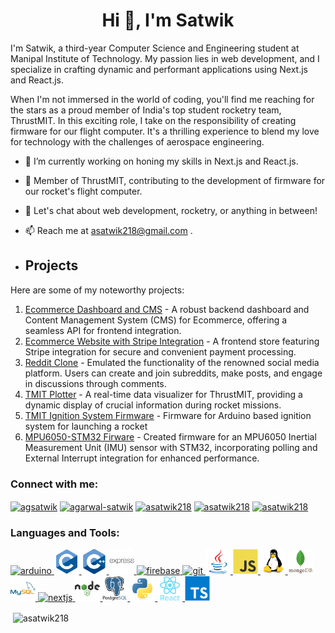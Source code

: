 <h1 align="center">Hi 👋, I'm Satwik</h1>

I'm Satwik, a third-year Computer Science and Engineering student at Manipal Institute of Technology. My passion lies in web development, and I specialize in crafting dynamic and performant applications using Next.js and React.js.

When I'm not immersed in the world of coding, you'll find me reaching for the stars as a proud member of India's top student rocketry team, ThrustMIT. In this exciting role, I take on the responsibility of creating firmware for our flight computer. It's a thrilling experience to blend my love for technology with the challenges of aerospace engineering.

- 🔭 I’m currently working on honing my skills in Next.js and React.js.
- 🚀 Member of ThrustMIT, contributing to the development of firmware for our rocket's flight computer.
- 💬 Let's chat about web development, rocketry, or anything in between!
- 📫 Reach me at asatwik218@gmail.com .

- ## Projects
Here are some of my noteworthy projects:

1. [Ecommerce Dashboard and CMS](https://github.com/asatwik218/ecommerce-admin) - A robust backend dashboard and Content Management System (CMS) for Ecommerce, offering a seamless API for frontend integration.
2. [Ecommerce Website with Stripe Integration](https://github.com/asatwik218/ecommerce-frontend) - A frontend store featuring Stripe integration for secure and convenient payment processing.
3. [Reddit Clone](https://github.com/asatwik218/Reddit-Clone) - Emulated the functionality of the renowned social media platform. Users can create and join subreddits, make posts, and engage in discussions through comments.
4. [TMIT Plotter](https://github.com/asatwik218/Plotter-Dash) - A real-time data visualizer for ThrustMIT, providing a dynamic display of crucial information during rocket missions.
5. [TMIT Ignition System Firmware](https://github.com/asatwik218/TMIT-Ignition_System) - Firmware for Arduino based ignition system for launching a rocket
6. [MPU6050-STM32 Firware](https://github.com/asatwik218/stm32-mpu6050) - Created firmware for an MPU6050 Inertial Measurement Unit (IMU) sensor with STM32, incorporating polling and External Interrupt integration for enhanced performance.
<h3 align="left">Connect with me:</h3>
<p align="left">
<a href="https://twitter.com/agsatwik" target="blank"><img align="center" src="https://raw.githubusercontent.com/rahuldkjain/github-profile-readme-generator/master/src/images/icons/Social/twitter.svg" alt="agsatwik" height="30" width="40" /></a>
<a href="https://linkedin.com/in/agarwal-satwik" target="blank"><img align="center" src="https://raw.githubusercontent.com/rahuldkjain/github-profile-readme-generator/master/src/images/icons/Social/linked-in-alt.svg" alt="agarwal-satwik" height="30" width="40" /></a>
<a href="https://www.codechef.com/users/asatwik218" target="blank"><img align="center" src="https://cdn.jsdelivr.net/npm/simple-icons@3.1.0/icons/codechef.svg" alt="asatwik218" height="30" width="40" /></a>
<a href="https://codeforces.com/profile/asatwik218" target="blank"><img align="center" src="https://raw.githubusercontent.com/rahuldkjain/github-profile-readme-generator/master/src/images/icons/Social/codeforces.svg" alt="asatwik218" height="30" width="40" /></a>
<a href="https://www.leetcode.com/asatwik218" target="blank"><img align="center" src="https://raw.githubusercontent.com/rahuldkjain/github-profile-readme-generator/master/src/images/icons/Social/leet-code.svg" alt="asatwik218" height="30" width="40" /></a>
</p>

<h3 align="left">Languages and Tools:</h3>
<p align="left"> <a href="https://www.arduino.cc/" target="_blank" rel="noreferrer"> <img src="https://cdn.worldvectorlogo.com/logos/arduino-1.svg" alt="arduino" width="40" height="40"/> </a> <a href="https://www.cprogramming.com/" target="_blank" rel="noreferrer"> <img src="https://raw.githubusercontent.com/devicons/devicon/master/icons/c/c-original.svg" alt="c" width="40" height="40"/> </a> <a href="https://www.w3schools.com/cpp/" target="_blank" rel="noreferrer"> <img src="https://raw.githubusercontent.com/devicons/devicon/master/icons/cplusplus/cplusplus-original.svg" alt="cplusplus" width="40" height="40"/> </a> <a href="https://expressjs.com" target="_blank" rel="noreferrer"> <img src="https://raw.githubusercontent.com/devicons/devicon/master/icons/express/express-original-wordmark.svg" alt="express" width="40" height="40"/> </a> <a href="https://firebase.google.com/" target="_blank" rel="noreferrer"> <img src="https://www.vectorlogo.zone/logos/firebase/firebase-icon.svg" alt="firebase" width="40" height="40"/> </a> <a href="https://git-scm.com/" target="_blank" rel="noreferrer"> <img src="https://www.vectorlogo.zone/logos/git-scm/git-scm-icon.svg" alt="git" width="40" height="40"/> </a> <a href="https://www.java.com" target="_blank" rel="noreferrer"> <img src="https://raw.githubusercontent.com/devicons/devicon/master/icons/java/java-original.svg" alt="java" width="40" height="40"/> </a> <a href="https://developer.mozilla.org/en-US/docs/Web/JavaScript" target="_blank" rel="noreferrer"> <img src="https://raw.githubusercontent.com/devicons/devicon/master/icons/javascript/javascript-original.svg" alt="javascript" width="40" height="40"/> </a> <a href="https://www.linux.org/" target="_blank" rel="noreferrer"> <img src="https://raw.githubusercontent.com/devicons/devicon/master/icons/linux/linux-original.svg" alt="linux" width="40" height="40"/> </a> <a href="https://www.mongodb.com/" target="_blank" rel="noreferrer"> <img src="https://raw.githubusercontent.com/devicons/devicon/master/icons/mongodb/mongodb-original-wordmark.svg" alt="mongodb" width="40" height="40"/> </a> <a href="https://www.mysql.com/" target="_blank" rel="noreferrer"> <img src="https://raw.githubusercontent.com/devicons/devicon/master/icons/mysql/mysql-original-wordmark.svg" alt="mysql" width="40" height="40"/> </a> <a href="https://nextjs.org/" target="_blank" rel="noreferrer"> <img src="https://cdn.worldvectorlogo.com/logos/nextjs-2.svg" alt="nextjs" width="40" height="40"/> </a> <a href="https://nodejs.org" target="_blank" rel="noreferrer"> <img src="https://raw.githubusercontent.com/devicons/devicon/master/icons/nodejs/nodejs-original-wordmark.svg" alt="nodejs" width="40" height="40"/> </a> <a href="https://www.postgresql.org" target="_blank" rel="noreferrer"> <img src="https://raw.githubusercontent.com/devicons/devicon/master/icons/postgresql/postgresql-original-wordmark.svg" alt="postgresql" width="40" height="40"/> </a> <a href="https://www.python.org" target="_blank" rel="noreferrer"> <img src="https://raw.githubusercontent.com/devicons/devicon/master/icons/python/python-original.svg" alt="python" width="40" height="40"/> </a> <a href="https://reactjs.org/" target="_blank" rel="noreferrer"> <img src="https://raw.githubusercontent.com/devicons/devicon/master/icons/react/react-original-wordmark.svg" alt="react" width="40" height="40"/> </a> <a href="https://www.typescriptlang.org/" target="_blank" rel="noreferrer"> <img src="https://raw.githubusercontent.com/devicons/devicon/master/icons/typescript/typescript-original.svg" alt="typescript" width="40" height="40"/> </a> </p>

<p>&nbsp;<img align="center" src="https://github-readme-stats.vercel.app/api?username=asatwik218&show_icons=true&locale=en" alt="asatwik218" /></p>
